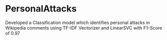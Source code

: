 # PersonalAttacks
Developed a Classification model which identifies personal attacks in Wikipedia comments using TF-IDF Vectorizer and LinearSVC with F1-Score of 0.97

